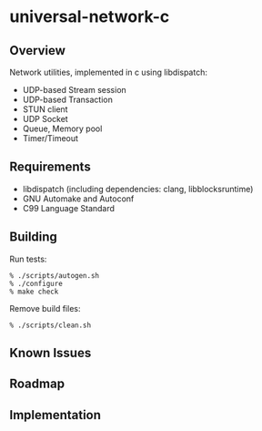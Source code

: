 # universal-network-c

## Overview

Network utilities, implemented in c using libdispatch:

* UDP-based Stream session
* UDP-based Transaction
* STUN client
* UDP Socket
* Queue, Memory pool
* Timer/Timeout

## Requirements

* libdispatch (including dependencies: clang, libblocksruntime)
* GNU Automake and Autoconf
* C99 Language Standard

## Building

Run tests:

    % ./scripts/autogen.sh
    % ./configure
    % make check

Remove build files:

    % ./scripts/clean.sh

## Known Issues

## Roadmap

## Implementation


